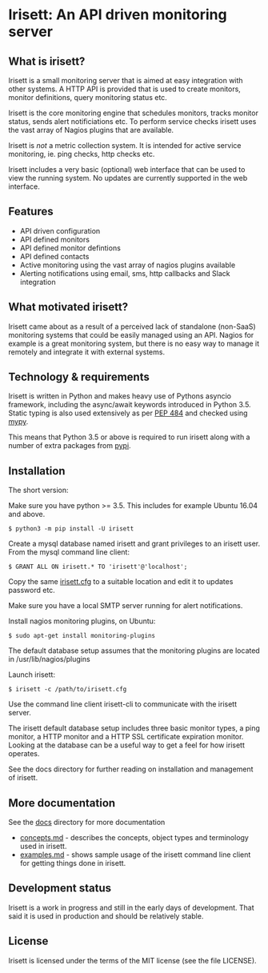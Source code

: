 Irisett: An API driven monitoring server
========================================

What is irisett?
----------------

Irisett is a small monitoring server that is aimed at easy integration with
other systems. A HTTP API is provided that is used to create monitors,
monitor definitions, query monitoring status etc.

Irisett is the core monitoring engine that schedules monitors, tracks monitor
status, sends alert notificiations etc. To perform service checks irisett
uses the vast array of Nagios plugins that are available.

Irisett is _not_ a metric collection system. It is intended for active
service monitoring, ie. ping checks, http checks etc.

Irisett includes a very basic (optional) web interface that can be used to
view the running system. No updates are currently supported in the web
interface.


Features
--------

* API driven configuration
* API defined monitors
* API defined monitor defintions
* API defined contacts
* Active monitoring using the vast array of nagios plugins available
* Alerting notifications using email, sms, http callbacks and Slack integration


What motivated irisett?
-----------------------

Irisett came about as a result of a perceived lack of standalone (non-SaaS)
monitoring systems that could be easily managed using an API. Nagios for
example is a great monitoring system, but there is no easy way to manage
it remotely and integrate it with external systems.


Technology & requirements
-------------------------

Irisett is written in Python and makes heavy use of Pythons asyncio framework,
including the async/await keywords introduced in Python 3.5. Static typing is
also used extensively as per
[PEP 484](https://www.python.org/dev/peps/pep-0484/) and checked using
[mypy](http://mypy-lang.org/).

This means that Python 3.5 or above is required to run irisett along with
a number of extra packages from [pypi](https://pypi.python.org/pypi).


Installation
------------

The short version:

Make sure you have python >= 3.5. This includes for example Ubuntu 16.04
and above.

    $ python3 -m pip install -U irisett

Create a mysql database named irisett and grant privileges to an irisett
user. From the mysql command line client:

    $ GRANT ALL ON irisett.* TO 'irisett'@'localhost';

Copy the same [irisett.cfg](https://github.com/beebyte/irisett/blob/master/examples/irisett.cfg) to a suitable location and edit it to updates password
etc.

Make sure you have a local SMTP server running for alert notifications.

Install nagios monitoring plugins, on Ubuntu:

    $ sudo apt-get install monitoring-plugins

The default database setup assumes that the monitoring plugins are located
in /usr/lib/nagios/plugins

Launch irisett:

    $ irisett -c /path/to/irisett.cfg

Use the command line client irisett-cli to communicate with the irisett
server.

The irisett default database setup includes three basic monitor types,
a ping monitor, a HTTP monitor and a HTTP SSL certificate expiration monitor.
Looking at the database can be a useful way to get a feel for how irisett
operates.

See the docs directory for further reading on installation and management
of irisett.


More documentation
------------------

See the [docs](https://github.com/beebyte/irisett/blob/master/docs/) directory
for more documentation

* [concepts.md](https://github.com/beebyte/irisett/blob/master/docs/concepts.md) - describes the concepts, object types and terminology used in irisett.
* [examples.md](https://github.com/beebyte/irisett/blob/master/docs/examples.md) - shows sample usage of the irisett command line client for getting things done in irisett.


Development status
------------------

Irisett is a work in progress and still in the early days of development. That
said it is used in production and should be relatively stable.


License
-------
Irisett is licensed under the terms of the MIT license (see the file LICENSE).
